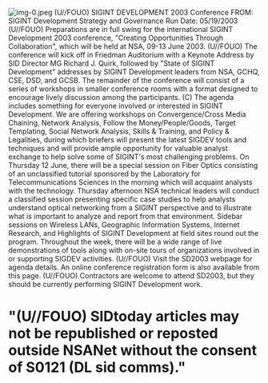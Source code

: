 ![img-0.jpeg](img-0.jpeg)
(U//FOUO) SIGINT DEVELOPMENT 2003 Conference
FROM:
SIGINT Development Strategy and Governance
Run Date: 05/19/2003
(U//FOUO) Preparations are in full swing for the international SIGINT Development 2003 conference, "Creating Opportunities Through Collaboration", which will be held at NSA, 09-13 June 2003.
(U//FOUO) The conference will kick off in Friedman Auditorium with a Keynote Address by SID Director MG Richard J. Quirk, followed by "State of SIGINT Development" addresses by SIGINT Development leaders from NSA, GCHQ, CSE, DSD, and GCSB. The remainder of the conference will consist of a series of workshops in smaller conference rooms with a format designed to encourage lively discussion among the participants.
(C) The agenda includes something for everyone involved or interested in SIGINT Development. We are offering workshops on Convergence/Cross Media Chaining, Network Analysis, Follow the Money/People/Goods, Target Templating, Social Network Analysis, Skills \& Training, and Policy \& Legalities, during which briefers will present the latest SIGDEV tools and techniques and will provide ample opportunity for valuable analyst exchange to help solve some of SIGINT's most challenging problems. On Thursday 12 June, there will be a special session on Fiber Optics consisting of an unclassified tutorial sponsored by the Laboratory for Telecommunications Sciences in the morning which will acquaint analysts with the technology. Thursday afternoon NSA technical leaders will conduct a classified session presenting specific case studies to help analysts understand optical networking from a SIGINT perspective and to illustrate what is important to analyze and report from that environment. Sidebar sessions on Wireless LANs, Geographic Information Systems, Internet Research, and Highlights of SIGINT Development at field sites round out the program. Throughout the week, there will be a wide range of live demonstrations of tools along with on-site tours of organizations involved in or supporting SIGDEV activities.
(U//FOUO) Visit the SD2003 webpage for agenda details. An online conference registration form is also available from this page.
(U//FOUO) Contractors are welcome to attend SD2003, but they should be currently performing SIGINT Development work.

# "(U//FOUO) SIDtoday articles may not be republished or reposted outside NSANet without the consent of S0121 (DL sid comms)."
